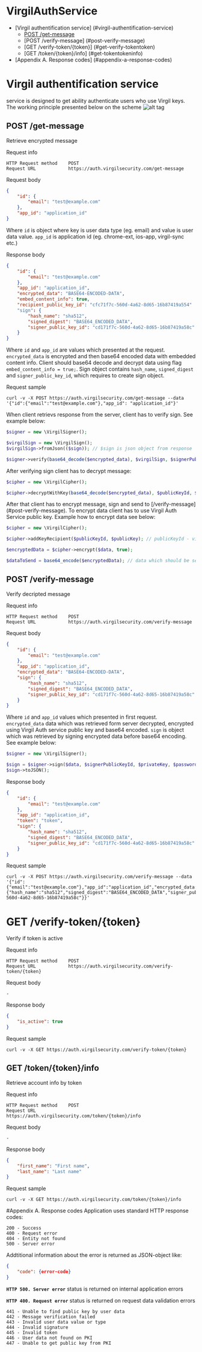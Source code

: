 VirgilAuthService
=================

* [Virgil authentification service] (#virgil-authentification-service)
	* [POST /get-message](#post-get-message)
	* [POST /verify-message] (#post-verify-message)
	* [GET /verify-token/{token}] (#get-verify-tokentoken)
	* [GET /token/{token}/info] (#get-tokentokeninfo)
* [Appendix A. Response codes] (#appendix-a-response-codes)

# Virgil authentification service
service is designed to get ability authenticate users who use Virgil keys. The working principle presented below on the scheme
![alt tag](https://github.com/ddain/VirgilAuthService/blob/master/doc/scheme-1.jpg)

## POST /get-message
Retrieve encrypted message

Request info
```
HTTP Request method    POST
Request URL            https://auth.virgilsecurity.com/get-message
```

Request body
```json
{
	"id": {
		"email": "test@example.com"
	},
	"app_id": "application_id"
}
```
Where ```id``` is object where key is user data type (eg. email) and value is user data value.
```app_id``` is application id (eg. chrome-ext, ios-app, virgil-sync etc.)

Response body
```json
{
	"id": {
		"email": "test@example.com"
	},
	"app_id": "application_id",
	"encrypted_data": "BASE64-ENCODED-DATA",
	"embed_content_info": true,
	"recipient_public_key_id": "cfc71f7c-560d-4a62-8d65-16b87419a554"
	"sign": {
		"hash_name": "sha512",
		"signed_digest": "BASE64_ENCODED_DATA",
		"signer_public_key_id": "cd171f7c-560d-4a62-8d65-16b87419a58c"
	}
}
```
Where ```id``` and ```app_id``` are values which presented at the request.
```encrypted_data``` is encrypted and then base64 encoded data with embedded content info. Client should base64 decode and decrypt data using flag ```embed_content_info = true;```. 
Sign object contains ```hash_name```, ```signed_digest``` and ```signer_public_key_id```, which requires to create sign object.

Request sample
```
curl -v -X POST https://auth.virgilsecurity.com/get-message --data '{"id":{"email":"test@example.com"},"app_id": "application_id"}'
```
When client retrievs response from the server, client has to verify sign. See example below:
```php
$signer = new \VirgilSigner();

$virgilSign = new \VirgilSign();
$virgilSign->fromJson(($sign)); // $sign is json object from response

$signer->verify(base64_decode($encrypted_data), $virgilSign, $signerPublicKey); // $encrypted_data - encrypted_data from response. $signerPublicKey - signer public key (in this case this is a VirgilAuthService public key).
```
After verifying sign client has to decrypt message:
```php 
$cipher = new \VirgilCipher();

$cipher->decryptWithKey(base64_decode($encrypted_data), $publicKeyId, $privateKey, $password); // encrypted_data - from response, publicKeyId - recipient public key id, privateKey - recipient private key
```
After that client has to encrypt message, sign and send to [/verify-message] (#post-verify-message). To encrypt data client has to use Virgil Auth Service public key. Example how to encrypt data see below:

```php
$cipher = new \VirgilCipher();

$cipher->addKeyRecipient($publicKeyId, $publicKey); // publicKeyId - virgil auth service public key id, publicKey - virgil auth public key

$encryptedData = $cipher->encrypt($data, true);

$dataToSend = base64_encode($encryptedData); // data which should be send to the server
```



## POST /verify-message
Verify decripted message

Request info
```
HTTP Request method    POST
Request URL            https://auth.virgilsecurity.com/verify-message
```

Request body
```json
{
	"id": {
		"email": "test@example.com"
	},
	"app_id": "application_id",
	"encrypted_data": "BASE64-ENCODED-DATA",
	"sign": {
		"hash_name": "sha512",
		"signed_digest": "BASE64_ENCODED_DATA",
		"signer_public_key_id": "cd171f7c-560d-4a62-8d65-16b87419a58c"
	}
}
```
Where ```id``` and ```app_id``` values which presented in first request. ```encrypted_data``` data which was retrieved form server decrypted, encrypted using Virgil Auth service public key and base64 encoded. 
```sign``` is object which was retrieved by signing encrypted data before base64 encoding. See example below:
```php
$signer = new \VirgilSigner();

$sign = $signer->sign($data, $signerPublicKeyId, $privateKey, $password); data - encrypted data before base 64 encoding. signer public key id, private key, password - user public key id, private key and password.
$sign->toJSON();
```

Response body
```json
{
	"id": {
		"email": "test@example.com"
	},
	"app_id": "application_id",
	"token": "token",
	"sign": {
		"hash_name": "sha512",
		"signed_digest": "BASE64_ENCODED_DATA",
		"signer_public_key_id": "cd171f7c-560d-4a62-8d65-16b87419a58c"
	}
}
```

Request sample
```
curl -v -X POST https://auth.virgilsecurity.com/verify-message --data '{"id":{"email":"test@example.com"},"app_id":"application_id","encrypted_data:"BASE64_ENCODED_DATA","encryption_key":"BASE64_ENCODED_DATA","sign":{"hash_name":"sha512","signed_digest":"BASE64_ENCODED_DATA","signer_public_key_id":"cd171f7c-560d-4a62-8d65-16b87419a58c"}}'
```

# GET /verify-token/{token}
Verify if token is active

Request info
```
HTTP Request method    POST
Request URL            https://auth.virgilsecurity.com/verify-token/{token}
```

Request body
```
-
```

Response body
```json
{
	"is_active": true
}
```

Request sample
```
curl -v -X GET https://auth.virgilsecurity.com/verify-token/{token}
```

## GET /token/{token}/info
Retrieve account info by token

Request info
```
HTTP Request method    POST
Request URL            https://auth.virgilsecurity.com/token/{token}/info
```

Request body
```
-
```

Response body
```json
{
	"first_name": "First name",
	"last_name": "Last name"
}
```

Request sample
```
curl -v -X GET https://auth.virgilsecurity.com/token/{token}/info
```

#Appendix A. Response codes
Application uses standard HTTP response codes:
```
200 - Success
400 - Request error
404 - Entity not found
500 - Server error
```

Addtitional information about the error is returned as JSON-object like:
```json
{
    "code": {error-code}
}
```

**`HTTP 500. Server error`** status is returned on internal application errors


**`HTTP 400. Request error`** status is returned on request data validation errors
```
441 - Unable to find public key by user data
442 - Message verification failed
443 - Invalid user data value or type
444 - Invalid signature 
445 - Invalid token
446 - User data not found on PKI
447 - Unable to get public key from PKI
```
